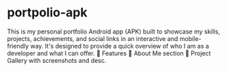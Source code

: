 # portpolio-apk
This is my personal portfolio Android app (APK) built to showcase my skills, projects, achievements, and social links in an interactive and mobile-friendly way. It's designed to provide a quick overview of who I am as a developer and what I can offer.  🔹 Features 👤 About Me section  📁 Project Gallery with screenshots and desc.
